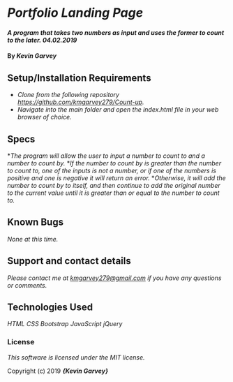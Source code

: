 # _Portfolio Landing Page_

#### _A program that takes two numbers as input and uses the former to count to the later. 04.02.2019_

#### By _**Kevin Garvey**_

## Setup/Installation Requirements

* _Clone from the following repository https://github.com/kmgarvey279/Count-up._
* _Navigate into the main folder and open the index.html file in your web browser of choice._

## Specs

*_The program will allow the user to input a number to count *to* and a number to count *by*._
*_If the number to count by is greater than the number to count to, one of the inputs is not a number, or if one of the numbers is positive and one is negative it will return an error._
*_Otherwise, it will add the number to count by to itself, and then continue to add the original number to the current value until it is greater than or equal to the number to count to._

## Known Bugs

_None at this time._

## Support and contact details

_Please contact me at kmgarvey279@gmail.com if you have any questions or comments._

## Technologies Used

_HTML_
_CSS_
_Bootstrap_
_JavaScript_
_jQuery_

### License

_This software is licensed under the MIT license._

Copyright (c) 2019 **_{Kevin Garvey}_**
